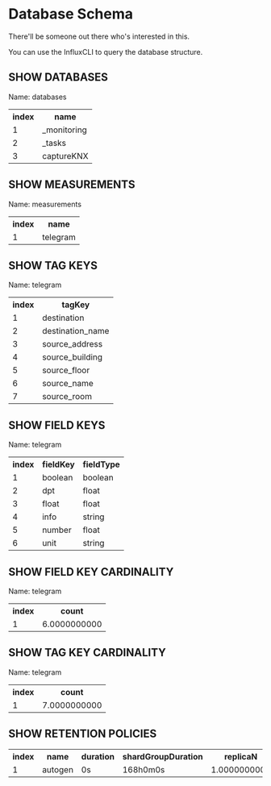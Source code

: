 
# Database Schema

There'll be someone out there who's interested in this.

You can use the InfluxCLI to query the database structure.

## SHOW DATABASES

Name: databases

<table>
<tr><th>index</th><th>name</th></tr>
<tr><td>1</td><td>_monitoring</td></tr>
<tr><td>2</td><td>_tasks</td></tr>
<tr><td>3</td><td>captureKNX</td></tr>
</table>

## SHOW MEASUREMENTS

Name: measurements
<table>
<tr><th>index</th><th>name</th></tr>
<tr><td>1</td><td>telegram</td></tr>
</table>

## SHOW TAG KEYS

Name: telegram

<table>
<tr><th>index</th><th>tagKey</th></tr>
<tr><td>1</td><td>destination</td></tr>
<tr><td>2</td><td>destination_name</td></tr>
<tr><td>3</td><td>source_address</td></tr>
<tr><td>4</td><td>source_building</td></tr>
<tr><td>5</td><td>source_floor</td></tr>
<tr><td>6</td><td>source_name</td></tr>
<tr><td>7</td><td>source_room</td></tr>
</table>

## SHOW FIELD KEYS

Name: telegram

<table>
<tr><th>index</th><th>fieldKey</th><th>fieldType</th></tr>
<tr><td>1</td><td>boolean</td><td>boolean</td></tr>
<tr><td>2</td><td>dpt</td><td>float</td></tr>
<tr><td>3</td><td>float</td><td>float</td></tr>
<tr><td>4</td><td>info</td><td>string</td></tr>
<tr><td>5</td><td>number</td><td>float</td></tr>
<tr><td>6</td><td>unit</td><td>string</td></tr>
</table>

## SHOW FIELD KEY CARDINALITY

Name: telegram

<table>
<tr><th>index</th><th>count</th></tr>
<tr><td>1</td><td>6.0000000000</td></tr>
</table>

## SHOW TAG KEY CARDINALITY
Name: telegram

<table>
<tr><th>index</th><th>count</th></tr>
<tr><td>1</td><td>7.0000000000</td></tr>
</table>

## SHOW RETENTION POLICIES

<table>
<tr><th>index</th><th>name</th><th>duration</th><th>shardGroupDuration</th><th>replicaN</th><th>default</th></tr>
<tr><td>1</td><td>autogen</td><td>0s</td><td>168h0m0s</td><td>1.0000000000</td><td>true</td></tr>
</table>
